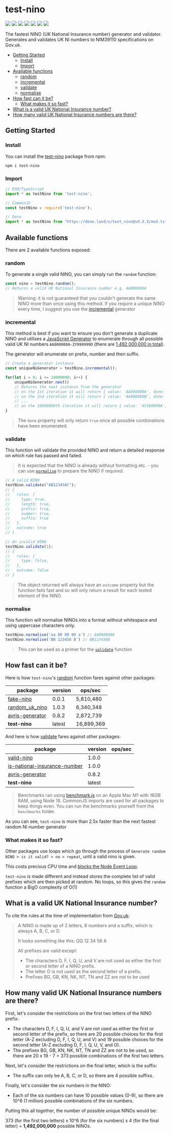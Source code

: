 # test-nino

<p> 
  <img src="https://badgen.net/npm/v/test-nino" />
  <img src="https://badgen.net/bundlephobia/dependency-count/test-nino" />
  <img src="https://badgen.net/bundlephobia/minzip/test-nino" />
  <img src="https://badgen.net/npm/dt/test-nino" />
  <img src="https://badgen.net/github/last-commit/Tom-Hudson/test-nino" />
  <img src="https://badgen.net/npm/license/test-nino" />
  <a href="https://codecov.io/github/Tom-Hudson/test-nino" > 
    <img src="https://codecov.io/github/Tom-Hudson/test-nino/branch/master/graph/badge.svg?token=XEMCXN2P7A"/> 
  </a>
</p>

The fastest NINO (UK National Insurance number) generator and validator. Generates and validates UK NI numbers to NIM39110 specifications on Gov.uk.

- [Getting Started](#getting-started)
  * [Install](#install)
  * [Import](#import)
- [Available functions](#available-functions)
  * [random](#random)
  * [incremental](#incremental)
  * [validate](#validate)
  * [normalise](#normalise)
- [How fast can it be?](#how-fast-can-it-be)
  * [What makes it so fast?](#what-makes-it-so-fast)
- [What is a valid UK National Insurance number?](#what-is-a-valid-uk-national-insurance-number)
- [How many valid UK National Insurance numbers are there?](#how-many-valid-uk-national-insurance-numbers-are-there)

## Getting Started

### Install
You can install the [test-nino](https://www.npmjs.com/package/test-nino) package from npm:
```
npm i test-nino
```

### Import
```js
// ESM/TypeScript
import * as testNino from 'test-nino';

// CommonJS
const testNino = require('test-nino');

// Deno
import * as testNino from "https://deno.land/x/test_nino@vX.X.X/mod.ts";
```

## Available functions
There are 2 available functions exposed:

### random
To generate a single valid NINO, you can simply run the `random` function:
 ```js
const nino = testNino.random();
// Returns a valid UK National Insurance number e.g. AA000000A
```
> Warning: it is not guaranteed that you couldn't generate the same NINO more than once using this method. If you require a unique NINO every time, I suggest you use the [incremental](#incremental) generator

### incremental
This method is best if you want to ensure you don't generate a duplicate NINO and utilises a [JavaScript Generator](https://developer.mozilla.org/en-US/docs/Web/JavaScript/Reference/Global_Objects/Generator) to enumerate through all possible valid UK NI numbers `AA000000A-ZY999999D` (there are [1,492,000,000 in total](#how-many-valid-uk-national-insurance-numbers-are-there)). 

The generator will enumerate on prefix, number and then suffix.

```js
// Create a generator instance
const uniqueNiGenerator = testNino.incremental();

for(let i = 0; i <= 10000000; i++) {
    uniqueNiGenerator.next()
    // Returns the next instance from the generator
    // on the 1st iteration it will return { value: 'AA000000A', done: false }
    // on the 2nd iteration it will return { value: 'AA000000B', done: false }
    // ...
    // on the 10000000th iteration it will return { value: 'AC500000A', done: false }
}
```

> The `done` property will only return `true` once all possible combinations have been enumerated.

### validate
This function will validate the provided NINO and return a detailed response on which rule has passed and failed.
> It is expected that the NINO is already without formatting etc. - you can use [`normalise`](#normalise) to prepare the NINO if required.

```js
// A valid NINO
testNino.validate("AB123456C");
// {
//   rules: {
//     type: true,
//     length: true,
//     prefix: true,
//     number: true,
//     suffix: true
//   },
//   outcome: true
// }

// An invalid NINO
testNino.validate(1);
// {
//   rules: {
//     type: false,
//   },
//   outcome: false
// }
```
> The object returned will always have an `outcome` property but the function fails fast and so will only return a result for each tested element of the NINO.

### normalise
This function will normalise NINOs into a format without whitespace and using uppercase characters only.
```js
testNino.normalise('aa 00 00 00 a') // AA000000A
testNino.normalise('BB 123456 B') // BB123456B
```
> This can be used as a primer for the [`validate`](#validate) function

## How fast can it be?
Here is how `test-nino`'s [random](#random) function fares against other packages:

| package                                                          | version | ops/sec    |
|------------------------------------------------------------------|---------|------------|
| [fake-nino](https://www.npmjs.com/package/fake-nino)             | 0.0.1   | 5,810,480  |
| [random_uk_nino](https://www.npmjs.com/package/random_uk_nino)   | 1.0.3   | 6,340,348  |
| [avris-generator](https://www.npmjs.com/package/avris-generator) | 0.8.2   | 2,872,739  |
| **test-nino**                                                    | latest  | 16,899,369 |

And here is how [validate](#validate) fares against other packages:

| package                                                                                      | version | ops/sec    |
|----------------------------------------------------------------------------------------------|---------|------------|
| [valid-nino](https://www.npmjs.com/package/valid-nino)                                       | 1.0.0   |            |
| [is-national-insurance-number](https://www.npmjs.com/package/is-national-insurance-number)   | 1.0.0   |            |
| [avris-generator](https://www.npmjs.com/package/avris-generator)                             | 0.8.2   |            |
| **test-nino**                                                                                | latest  |            |

> Benchmarks ran using [benchmark.js](https://www.npmjs.com/package/benchmark) on an Apple Mac M1 with 16GB RAM, using Node 18. CommonJS imports are used for all packages to keep things even. You can run the benchmarks yourself from the `benchmarks` folder.

As you can see, `test-nino` is more than 2.5x faster than the next fastest random NI number generator

### What makes it so fast?
Other packages use loops which go through the process of `Generate random NINO > is it valid? > no > repeat`, until a valid nino is given.

This costs precious CPU time and [blocks the Node Event Loop](https://nodejs.org/en/docs/guides/dont-block-the-event-loop/).

`test-nino` is made different and instead stores the complete list of valid prefixes which are then picked at random. No loops, so this gives the `random` function a BigO complexity of O(1)

## What is a valid UK National Insurance number?
To cite the rules at the time of implementation from [Gov.uk](https://www.gov.uk/hmrc-internal-manuals/national-insurance-manual/nim39110):
> A NINO is made up of 2 letters, 6 numbers and a suffix, which is always A, B, C, or D.
> 
> It looks something like this: QQ 12 34 56 A
>
>All prefixes are valid except:
>
>* The characters D, F, I, Q, U, and V are not used as either the first or second letter of a NINO prefix.
>* The letter O is not used as the second letter of a prefix.
>* Prefixes BG, GB, KN, NK, NT, TN and ZZ are not to be used

## How many valid UK National Insurance numbers are there?
First, let's consider the restrictions on the first two letters of the NINO prefix:

* The characters D, F, I, Q, U, and V are not used as either the first or second letter of the prefix, so there are 20 possible choices for the first letter (A-Z excluding D, F, I, Q, U, and V) and 19 possible choices for the second letter (A-Z excluding D, F, I, Q, U, V, and O).
* The prefixes BG, GB, KN, NK, NT, TN and ZZ are not to be used, so there are 20 x 19 - 7 = 373 possible combinations of the first two letters.

Next, let's consider the restrictions on the final letter, which is the suffix:

* The suffix can only be A, B, C, or D, so there are 4 possible suffixs.

Finally, let's consider the six numbers in the NINO:

* Each of the six numbers can have 10 possible values (0-9), so there are 10^6 (1 million) possible combinations of the six numbers.

Putting this all together, the number of possible unique NINOs would be:

373 (for the first two letters) x 10^6 (for the six numbers) x 4 (for the final letter) = **1,492,000,000** possible NINOs.